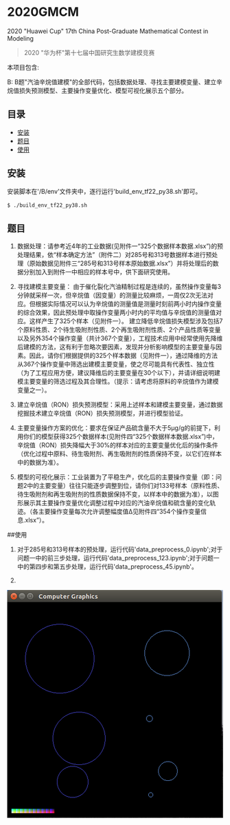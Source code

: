 # 2020GMCM
2020 "Huawei Cup" 17th China Post-Graduate Mathematical Contest in Modeling
> 2020 "华为杯"第十七届中国研究生数学建模竞赛

本项目包含:

B: B题"汽油辛烷值建模"的全部代码，包括数据处理、寻找主要建模变量、建立辛烷值损失预测模型、主要操作变量优化、模型可视化展示五个部分。
## 目录

- [安装](#安装)
- [题目](#题目)
- [使用](#使用)

## 安装

安装脚本在'/B/env'文件夹中，逐行运行'build_env_tf22_py38.sh'即可。

```sh
$ ./build_env_tf22_py38.sh
```

## 题目
1. 数据处理：请参考近4年的工业数据(见附件一“325个数据样本数据.xlsx”)的预处理结果，依“样本确定方法”（附件二）对285号和313号数据样本进行预处理（原始数据见附件三“285号和313号样本原始数据.xlsx”）并将处理后的数据分别加入到附件一中相应的样本号中，供下面研究使用。

2. 寻找建模主要变量：
由于催化裂化汽油精制过程是连续的，虽然操作变量每3 分钟就采样一次，但辛烷值（因变量）的测量比较麻烦，一周仅2次无法对应。但根据实际情况可以认为辛烷值的测量值是测量时刻前两小时内操作变量的综合效果，因此预处理中取操作变量两小时内的平均值与辛烷值的测量值对应。这样产生了325个样本（见附件一）。
建立降低辛烷值损失模型涉及包括7个原料性质、2个待生吸附剂性质、2个再生吸附剂性质、2个产品性质等变量以及另外354个操作变量（共计367个变量），工程技术应用中经常使用先降维后建模的方法，这有利于忽略次要因素，发现并分析影响模型的主要变量与因素。因此，请你们根据提供的325个样本数据（见附件一），通过降维的方法从367个操作变量中筛选出建模主要变量，使之尽可能具有代表性、独立性（为了工程应用方便，建议降维后的主要变量在30个以下），并请详细说明建模主要变量的筛选过程及其合理性。（提示：请考虑将原料的辛烷值作为建模变量之一）。

3. 建立辛烷值（RON）损失预测模型：采用上述样本和建模主要变量，通过数据挖掘技术建立辛烷值（RON）损失预测模型，并进行模型验证。 

4. 主要变量操作方案的优化：要求在保证产品硫含量不大于5μg/g的前提下，利用你们的模型获得325个数据样本(见附件四“325个数据样本数据.xlsx”)中，辛烷值（RON）损失降幅大于30%的样本对应的主要变量优化后的操作条件（优化过程中原料、待生吸附剂、再生吸附剂的性质保持不变，以它们在样本中的数据为准）。

5. 模型的可视化展示：工业装置为了平稳生产，优化后的主要操作变量（即：问题2中的主要变量）往往只能逐步调整到位，请你们对133号样本（原料性质、待生吸附剂和再生吸附剂的性质数据保持不变，以样本中的数据为准），以图形展示其主要操作变量优化调整过程中对应的汽油辛烷值和硫含量的变化轨迹。（各主要操作变量每次允许调整幅度值Δ见附件四“354个操作变量信息.xlsx”）。

##使用
1. 对于285号和313号样本的预处理，运行代码'data_preprocess_0.ipynb';对于问题一中的前三步处理，运行代码'data_preprocess_123.ipynb';对于问题一中的第四步和第五步处理，运行代码'data_preprocess_45.ipynb'。

2. 
![image](https://github.com/cyxlily/6050_computer_graphics/blob/master/assn1/circle.png)
